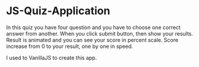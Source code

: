 ﻿# JS-Quiz-Application

In this quiz you have four question and you have to choose one correct answer from another.
When you click submit button, then show your results.
Result is animated and you can see your score in percent scale.
Score increase from 0 to your result, one by one in speed.

I used to VanillaJS to create this app.
